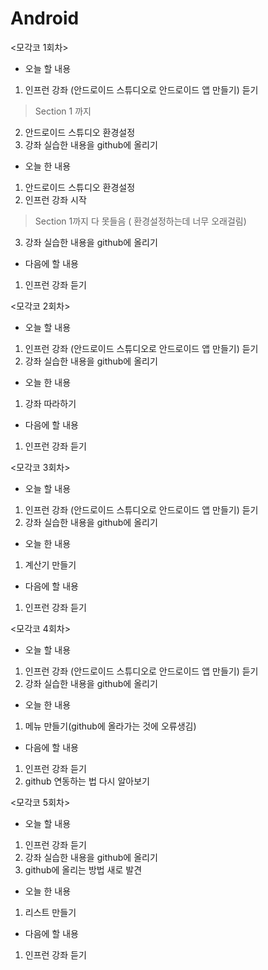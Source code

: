 # Android

<모각코 1회차>

- 오늘 할 내용
1. 인프런 강좌 (안드로이드 스튜디오로 안드로이드 앱 만들기) 듣기
  > Section 1 까지
2. 안드로이드 스튜디오 환경설정
3. 강좌 실습한 내용을 github에 올리기

- 오늘 한 내용
1. 안드로이드 스튜디오 환경설정
2. 인프런 강좌 시작
  > Section 1까지 다 못들음 ( 환경설정하는데 너무 오래걸림)
3. 강좌 실습한 내용을 github에 올리기

- 다음에 할 내용
1. 인프런 강좌 듣기


<모각코 2회차>

- 오늘 할 내용
1. 인프런 강좌 (안드로이드 스튜디오로 안드로이드 앱 만들기) 듣기
2. 강좌 실습한 내용을 github에 올리기

- 오늘 한 내용
1. 강좌 따라하기

- 다음에 할 내용
1. 인프런 강좌 듣기

<모각코 3회차>

- 오늘 할 내용
1. 인프런 강좌 (안드로이드 스튜디오로 안드로이드 앱 만들기) 듣기
2. 강좌 실습한 내용을 github에 올리기

- 오늘 한 내용
1. 계산기 만들기

- 다음에 할 내용
1. 인프런 강좌 듣기

<모각코 4회차>

- 오늘 할 내용
1. 인프런 강좌 (안드로이드 스튜디오로 안드로이드 앱 만들기) 듣기
2. 강좌 실습한 내용을 github에 올리기

- 오늘 한 내용
1. 메뉴 만들기(github에 올라가는 것에 오류생김)

- 다음에 할 내용
1. 인프런 강좌 듣기
2. github 연동하는 법 다시 알아보기

<모각코 5회차>

- 오늘 할 내용
1. 인프런 강좌 듣기
2. 강좌 실습한 내용을 github에 올리기
3. github에 올리는 방법 새로 발견

- 오늘 한 내용
1. 리스트 만들기

- 다음에 할 내용
1. 인프런 강좌 듣기
